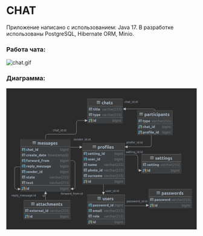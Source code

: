 # CHAT

Приложение написано с использованием:
Java 17. В разработке использованы PostgreSQL, Hibernate ORM, Minio.

### Работа чата:
![chat.gif](chat.gif)

### Диаграмма:
![diagram.png](diagram.png)

